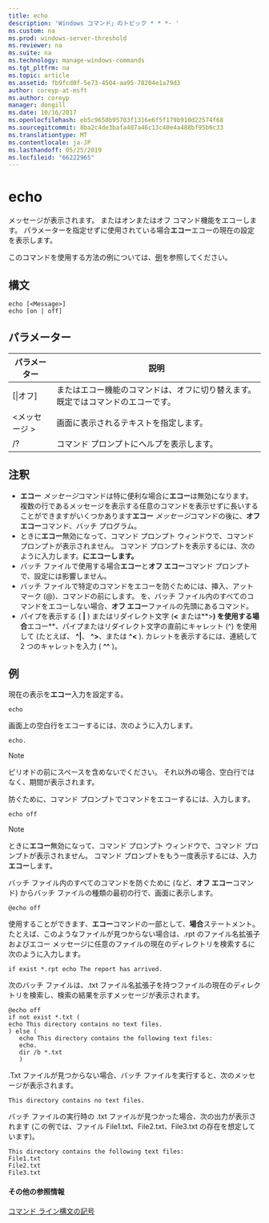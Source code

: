 ```yaml
---
title: echo
description: 'Windows コマンド」のトピック * * *- '
ms.custom: na
ms.prod: windows-server-threshold
ms.reviewer: na
ms.suite: na
ms.technology: manage-windows-commands
ms.tgt_pltfrm: na
ms.topic: article
ms.assetid: fb9fcd0f-5e73-4504-aa95-78204e1a79d3
author: coreyp-at-msft
ms.author: coreyp
manager: dongill
ms.date: 10/16/2017
ms.openlocfilehash: eb5c9650b95703f1316e6f5f179b910d22574f68
ms.sourcegitcommit: 8ba2c4de3bafa487a46c13c40e4a488bf95b6c33
ms.translationtype: MT
ms.contentlocale: ja-JP
ms.lasthandoff: 05/25/2019
ms.locfileid: "66222965"
---
```

# <a name="echo"></a>echo



メッセージが表示されます。 またはオンまたはオフ コマンド機能をエコーします。 パラメーターを指定せずに使用されている場合**エコー**エコーの現在の設定を表示します。

このコマンドを使用する方法の例については、[例](#examples)を参照してください。

## <a name="syntax"></a>構文

```
echo [<Message>]
echo [on | off]
```

## <a name="parameters"></a>パラメーター

|パラメーター|説明|
|---------|-----------|
|[\|オフ]|またはエコー機能のコマンドは、オフに切り替えます。 既定ではコマンドのエコーです。|
|\<メッセージ >|画面に表示されるテキストを指定します。|
|/?|コマンド プロンプトにヘルプを表示します。|

## <a name="remarks"></a>注釈

-   **エコー** *メッセージ*コマンドは特に便利な場合に**エコー**は無効になります。 複数の行であるメッセージを表示する任意のコマンドを表示せずに長いすることができますがいくつかあります**エコー** *メッセージ*コマンドの後に、**オフ エコー**コマンド、バッチ プログラム。
-   ときに**エコー**無効になって、コマンド プロンプト ウィンドウで、コマンド プロンプトが表示されません。 コマンド プロンプトを表示するには、次のように入力します。**にエコーします。**
-   バッチ ファイルで使用する場合**エコー**と**オフ エコー**コマンド プロンプトで、設定には影響しません。
-   バッチ ファイルで特定のコマンドをエコーを防ぐためには、挿入、アット マーク (@)、コマンドの前にします。 を、バッチ ファイル内のすべてのコマンドをエコーしない場合、**オフ エコー**ファイルの先頭にあるコマンド。
-   パイプを表示する ( **|** ) またはリダイレクト文字 (**<** または**>**) を使用する場合**エコー**、パイプまたはリダイレクト文字の直前にキャレット (^) を使用して (たとえば、 **^|**、 **^>**、または **^<** ). カレットを表示するには、連続して 2 つのキャレットを入力 ( **^^** )。

## <a name="examples"></a>例

現在の表示を**エコー**入力を設定する。
```
echo
```
画面上の空白行をエコーするには、次のように入力します。
```
echo.
```

> [!NOTE]
> ピリオドの前にスペースを含めないでください。 それ以外の場合、空白行ではなく、期間が表示されます。

防ぐために、コマンド プロンプトでコマンドをエコーするには、入力します。
```
echo off 
```

> [!NOTE]
> ときに**エコー**無効になって、コマンド プロンプト ウィンドウで、コマンド プロンプトが表示されません。 コマンド プロンプトをもう一度表示するには、入力**エコー**します。

バッチ ファイル内のすべてのコマンドを防ぐために (など、**オフ エコー**コマンド) からバッチ ファイルの種類の最初の行で、画面に表示します。
```
@echo off
```
使用することができます、**エコー**コマンドの一部として、**場合**ステートメント。 たとえば、このようなファイルが見つからない場合は、.rpt のファイル名拡張子およびエコー メッセージに任意のファイルの現在のディレクトリを検索するに次のように入力します。
```
if exist *.rpt echo The report has arrived.
```
次のバッチ ファイルは、.txt ファイル名拡張子を持つファイルの現在のディレクトリを検索し、検索の結果を示すメッセージが表示されます。
```
@echo off
if not exist *.txt (
echo This directory contains no text files.
) else (
   echo This directory contains the following text files:
   echo.
   dir /b *.txt
   )
```
.Txt ファイルが見つからない場合、バッチ ファイルを実行すると、次のメッセージが表示されます。
```
This directory contains no text files.
```
バッチ ファイルの実行時の .txt ファイルが見つかった場合、次の出力が表示されます (この例では、ファイル File1.txt、File2.txt、File3.txt の存在を想定しています)。
```
This directory contains the following text files:
File1.txt
File2.txt
File3.txt
```

#### <a name="additional-references"></a>その他の参照情報

[コマンド ライン構文の記号](command-line-syntax-key.md)
